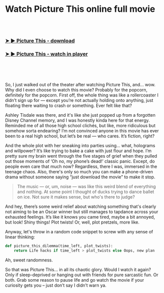 <h1>Watch Picture This online full movie</h1>


<br><br>

<h3><a href="https://Andrews-diocarttricac1970.github.io/uxeesydzmd/">➤ ► Picture This - download</a></h3> 
<h3><a href="https://Andrews-diocarttricac1970.github.io/uxeesydzmd/">➤ ► Picture This - watch in player</a></h3>


<br><br><br>


So, I just walked out of the theater after watching Picture This, and... wow. Why did I even choose to watch this movie? Probably for the popcorn, definitely for the popcorn. First off, the whole thing was like a rollercoaster I didn’t sign up for — except you’re not actually holding onto anything, just floating there waiting to crash or something. Ever felt like that? 

Ashley Tisdale was there, and it's like she just popped up from a forgotten Disney Channel memory, and I was honestly kinda here for that energy. Reminded me of all those high school clichés, but like, more ridiculous but somehow sorta endearing? I’m not convinced anyone in this movie has ever been to a real high school, but let’s be real — who cares. It’s fiction, right?

And the whole plot with her sneaking into parties using... what, holograms and willpower? It’s like trying to bake a cake with just flour and hope. I’m pretty sure my brain went through the five stages of grief when they pulled out those moments of ‘Oh no, my phone’s dead!’ classic panic. Except, do people even care that much now? Regardless, there I was, immersed in the teenage chaos. Also, there's only so much you can make a phone-driven drama without someone saying “just download the movie” to make it stop.

>The music — or, um, noise — was like this weird blend of everything and nothing. At some point I thought of ducks trying to dance ballet on ice. Not sure it makes sense, but who's there to judge?

And hey, there’s some weird relief about watching something that's clearly not aiming to be an Oscar winner but still manages to tapdance across your exhausted feelings. It’s like it knows you came tired, maybe a bit annoyed, but look! Shiny things! Plot twists! Or, well, plot pretzels, more like.

Anyway, let's throw in a random code snippet to screw with any sense of linear thinking:

```python
def picture_this_dilemma(time_left, plot_twists):
    return Life hacks if time_left > plot_twists else Oops, new plan
```

Ah, sweet randomness. 

So that was Picture This... in all its chaotic glory. Would I watch it again? Only if sleep-deprived or hanging out with friends for pure sarcastic fun. Or both. Grab some reason to pause life and go watch the movie if your curiosity gets you – just don’t say I didn’t warn ya.
